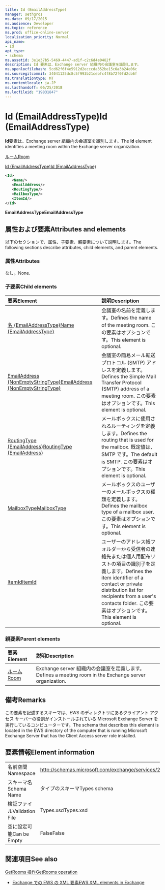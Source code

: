 ```yaml
---
title: Id (EmailAddressType)
manager: sethgros
ms.date: 09/17/2015
ms.audience: Developer
ms.topic: reference
ms.prod: office-online-server
localization_priority: Normal
api_name:
- Id
api_type:
- schema
ms.assetid: 3e1e37b5-5469-4447-ad1f-c2c6d4e0482f
description: Id 要素は、Exchange server 組織内の会議室を識別します。
ms.openlocfilehash: 5cd62f6f4e5912d2ecccda352be15c6a3b24e06c
ms.sourcegitcommit: 34041125dc8c5f993b21cebfc4f8b72f0fd2cb6f
ms.translationtype: MT
ms.contentlocale: ja-JP
ms.lasthandoff: 06/25/2018
ms.locfileid: "19831847"
---
```

# <a name="id-emailaddresstype"></a><span data-ttu-id="9c95f-103">Id (EmailAddressType)</span><span class="sxs-lookup"><span data-stu-id="9c95f-103">Id (EmailAddressType)</span></span>

<span data-ttu-id="9c95f-104">**Id**要素は、Exchange server 組織内の会議室を識別します。</span><span class="sxs-lookup"><span data-stu-id="9c95f-104">The **Id** element identifies a meeting room within the Exchange server organization.</span></span> 
  
[<span data-ttu-id="9c95f-105">ルーム</span><span class="sxs-lookup"><span data-stu-id="9c95f-105">Room</span></span>](room.md)
  
[<span data-ttu-id="9c95f-106">Id (EmailAddressType)</span><span class="sxs-lookup"><span data-stu-id="9c95f-106">Id (EmailAddressType)</span></span>](id-emailaddresstype.md)
  
```xml
<Id>
   <Name/>
   <EmailAddress/>
   <RoutingType/>
   <MailboxType/>
   <ItemId/>
</Id>
```

 <span data-ttu-id="9c95f-107">**EmailAddressType**</span><span class="sxs-lookup"><span data-stu-id="9c95f-107">**EmailAddressType**</span></span>
## <a name="attributes-and-elements"></a><span data-ttu-id="9c95f-108">属性および要素</span><span class="sxs-lookup"><span data-stu-id="9c95f-108">Attributes and elements</span></span>

<span data-ttu-id="9c95f-109">以下のセクションで、属性、子要素、親要素について説明します。</span><span class="sxs-lookup"><span data-stu-id="9c95f-109">The following sections describe attributes, child elements, and parent elements.</span></span>
  
### <a name="attributes"></a><span data-ttu-id="9c95f-110">属性</span><span class="sxs-lookup"><span data-stu-id="9c95f-110">Attributes</span></span>

<span data-ttu-id="9c95f-111">なし。</span><span class="sxs-lookup"><span data-stu-id="9c95f-111">None.</span></span>
  
### <a name="child-elements"></a><span data-ttu-id="9c95f-112">子要素</span><span class="sxs-lookup"><span data-stu-id="9c95f-112">Child elements</span></span>

|<span data-ttu-id="9c95f-113">**要素**</span><span class="sxs-lookup"><span data-stu-id="9c95f-113">**Element**</span></span>|<span data-ttu-id="9c95f-114">**説明**</span><span class="sxs-lookup"><span data-stu-id="9c95f-114">**Description**</span></span>|
|:-----|:-----|
|[<span data-ttu-id="9c95f-115">名 (EmailAddressType)</span><span class="sxs-lookup"><span data-stu-id="9c95f-115">Name (EmailAddressType)</span></span>](name-emailaddresstype.md) <br/> |<span data-ttu-id="9c95f-116">会議室の名前を定義します。</span><span class="sxs-lookup"><span data-stu-id="9c95f-116">Defines the name of the meeting room.</span></span> <span data-ttu-id="9c95f-117">この要素はオプションです。</span><span class="sxs-lookup"><span data-stu-id="9c95f-117">This element is optional.</span></span>  <br/> |
|[<span data-ttu-id="9c95f-118">EmailAddress (NonEmptyStringType)</span><span class="sxs-lookup"><span data-stu-id="9c95f-118">EmailAddress (NonEmptyStringType)</span></span>](emailaddress-nonemptystringtype.md) <br/> |<span data-ttu-id="9c95f-119">会議室の簡易メール転送プロトコル (SMTP) アドレスを定義します。</span><span class="sxs-lookup"><span data-stu-id="9c95f-119">Defines the Simple Mail Transfer Protocol (SMTP) address of a meeting room.</span></span> <span data-ttu-id="9c95f-120">この要素はオプションです。</span><span class="sxs-lookup"><span data-stu-id="9c95f-120">This element is optional.</span></span>  <br/> |
|[<span data-ttu-id="9c95f-121">RoutingType (EmailAddress)</span><span class="sxs-lookup"><span data-stu-id="9c95f-121">RoutingType (EmailAddress)</span></span>](routingtype-emailaddress.md) <br/> |<span data-ttu-id="9c95f-122">メールボックスに使用されるルーティングを定義します。</span><span class="sxs-lookup"><span data-stu-id="9c95f-122">Defines the routing that is used for the mailbox.</span></span> <span data-ttu-id="9c95f-123">既定値は、SMTP です。</span><span class="sxs-lookup"><span data-stu-id="9c95f-123">The default is SMTP.</span></span> <span data-ttu-id="9c95f-124">この要素はオプションです。</span><span class="sxs-lookup"><span data-stu-id="9c95f-124">This element is optional.</span></span>  <br/> |
|[<span data-ttu-id="9c95f-125">MailboxType</span><span class="sxs-lookup"><span data-stu-id="9c95f-125">MailboxType</span></span>](mailboxtype.md) <br/> |<span data-ttu-id="9c95f-126">メールボックスのユーザーのメールボックスの種類を定義します。</span><span class="sxs-lookup"><span data-stu-id="9c95f-126">Defines the mailbox type of a mailbox user.</span></span> <span data-ttu-id="9c95f-127">この要素はオプションです。</span><span class="sxs-lookup"><span data-stu-id="9c95f-127">This element is optional.</span></span>  <br/> |
|[<span data-ttu-id="9c95f-128">ItemId</span><span class="sxs-lookup"><span data-stu-id="9c95f-128">ItemId</span></span>](itemid.md) <br/> |<span data-ttu-id="9c95f-129">ユーザーのアドレス帳フォルダーから受信者の連絡先または個人用配布リストの項目の識別子を定義します。</span><span class="sxs-lookup"><span data-stu-id="9c95f-129">Defines the item identifier of a contact or private distribution list for recipients from a user's contacts folder.</span></span> <span data-ttu-id="9c95f-130">この要素はオプションです。</span><span class="sxs-lookup"><span data-stu-id="9c95f-130">This element is optional.</span></span>  <br/> |
   
### <a name="parent-elements"></a><span data-ttu-id="9c95f-131">親要素</span><span class="sxs-lookup"><span data-stu-id="9c95f-131">Parent elements</span></span>

|<span data-ttu-id="9c95f-132">**要素**</span><span class="sxs-lookup"><span data-stu-id="9c95f-132">**Element**</span></span>|<span data-ttu-id="9c95f-133">**説明**</span><span class="sxs-lookup"><span data-stu-id="9c95f-133">**Description**</span></span>|
|:-----|:-----|
|[<span data-ttu-id="9c95f-134">ルーム</span><span class="sxs-lookup"><span data-stu-id="9c95f-134">Room</span></span>](room.md) <br/> |<span data-ttu-id="9c95f-135">Exchange server 組織内の会議室を定義します。</span><span class="sxs-lookup"><span data-stu-id="9c95f-135">Defines a meeting room in the Exchange server organization.</span></span>  <br/> |
   
## <a name="remarks"></a><span data-ttu-id="9c95f-136">備考</span><span class="sxs-lookup"><span data-stu-id="9c95f-136">Remarks</span></span>

<span data-ttu-id="9c95f-137">この要素を記述するスキーマは、EWS のディレクトリにあるクライアント アクセス サーバーの役割がインストールされている Microsoft Exchange Server を実行しているコンピューターです。</span><span class="sxs-lookup"><span data-stu-id="9c95f-137">The schema that describes this element is located in the EWS directory of the computer that is running Microsoft Exchange Server that has the Client Access server role installed.</span></span>
  
## <a name="element-information"></a><span data-ttu-id="9c95f-138">要素情報</span><span class="sxs-lookup"><span data-stu-id="9c95f-138">Element information</span></span>

|||
|:-----|:-----|
|<span data-ttu-id="9c95f-139">名前空間</span><span class="sxs-lookup"><span data-stu-id="9c95f-139">Namespace</span></span>  <br/> |http://schemas.microsoft.com/exchange/services/2006/types  <br/> |
|<span data-ttu-id="9c95f-140">スキーマ名</span><span class="sxs-lookup"><span data-stu-id="9c95f-140">Schema Name</span></span>  <br/> |<span data-ttu-id="9c95f-141">タイプのスキーマ</span><span class="sxs-lookup"><span data-stu-id="9c95f-141">Types schema</span></span>  <br/> |
|<span data-ttu-id="9c95f-142">検証ファイル</span><span class="sxs-lookup"><span data-stu-id="9c95f-142">Validation File</span></span>  <br/> |<span data-ttu-id="9c95f-143">Types.xsd</span><span class="sxs-lookup"><span data-stu-id="9c95f-143">Types.xsd</span></span>  <br/> |
|<span data-ttu-id="9c95f-144">空に設定可能</span><span class="sxs-lookup"><span data-stu-id="9c95f-144">Can be Empty</span></span>  <br/> |<span data-ttu-id="9c95f-145">False</span><span class="sxs-lookup"><span data-stu-id="9c95f-145">False</span></span>  <br/> |
   
## <a name="see-also"></a><span data-ttu-id="9c95f-146">関連項目</span><span class="sxs-lookup"><span data-stu-id="9c95f-146">See also</span></span>



[<span data-ttu-id="9c95f-147">GetRooms 操作</span><span class="sxs-lookup"><span data-stu-id="9c95f-147">GetRooms operation</span></span>](getrooms-operation.md)


- [<span data-ttu-id="9c95f-148">Exchange での EWS の XML 要素</span><span class="sxs-lookup"><span data-stu-id="9c95f-148">EWS XML elements in Exchange</span></span>](ews-xml-elements-in-exchange.md)

